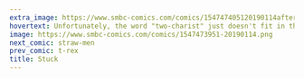 ```yaml
---
extra_image: https://www.smbc-comics.com/comics/154747405120190114after.png
hovertext: Unfortunately, the word "two-charist" just doesn't fit in the comic anywhere.
image: https://www.smbc-comics.com/comics/1547473951-20190114.png
next_comic: straw-men
prev_comic: t-rex
title: Stuck
---
```


